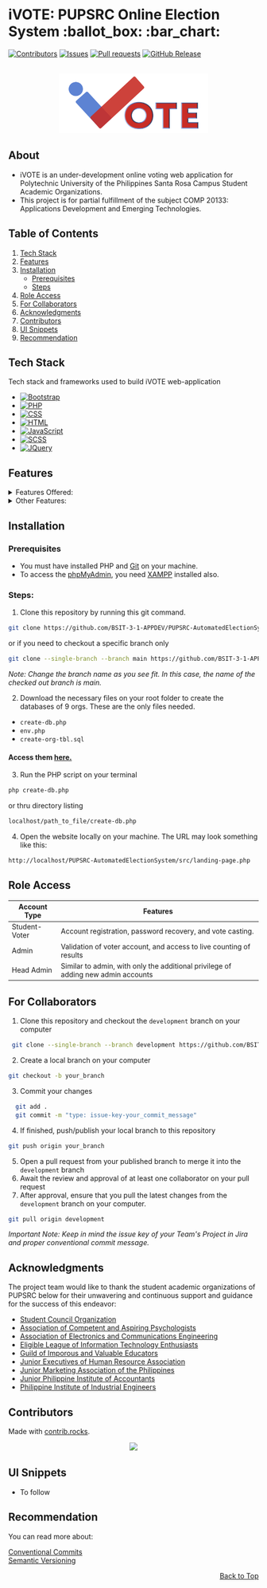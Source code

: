 <a name="readme-top"></a>

<div align="start">
  <h1>iVOTE: PUPSRC Online Election System :ballot_box: :bar_chart:</h1>
</div>

[![Contributors][contributors-shield]][contributors-url]
[![Issues][issues-shield]][issues-url]
[![Pull requests][pull-requests-shield]][pull-requests-url]
[![GitHub Release][release-shield]][release-url]


<!-- PROJECT LOGO -->
<br />
<div align="center">
  <a href="https://github.com/BSIT-3-1-APPDEV/PUPSRC-AutomatedElectionSystem">
    <img src="src/images/resc/iVOTE4.png" alt="Logo" width="300" height="120">
  </a>

  <div align="start">
      <h2>About</h2>
      <ul>
        <li>iVOTE is an under-development online voting web application for Polytechnic University of the Philippines Santa Rosa Campus Student Academic Organizations.</li>
        <li>This project is for partial fulfillment of the subject COMP 20133: Applications Development and Emerging Technologies.</li>
      </ul>
  </div>
</div>



<!-- TABLE OF CONTENTS -->
<h2>Table of Contents</h2>
<ol>
  <li><a href="#tech-stack">Tech Stack</a></li>
  <li><a href="#features">Features</a></li>
  <li>
    <a href="#installation">Installation</a>
    <ul>
      <li><a href="#prerequisites">Prerequisites</a></li>
      <li><a href="#steps">Steps</a></li>
    </ul>
  </li>
  <li><a href="#role-access">Role Access</a></li>
  <li><a href="#for-collaborators">For Collaborators</a></li>
  <li><a href="#acknowledgments">Acknowledgments</a></li>
  <li><a href="#contributors">Contributors</a></li>
  <li><a href="#ui-snippets">UI Snippets</a></li>
  <li><a href="#recommendation">Recommendation</a></li>
</ol>


## Tech Stack
Tech stack and frameworks used to build iVOTE web-application

* [![Bootstrap][Bootstrap.com]][Bootstrap-url]
* [![PHP](https://img.shields.io/badge/PHP-777BB4?style=for-the-badge&logo=php&logoColor=white)][PHP-url]
* [![CSS](https://img.shields.io/badge/CSS-1572B6?style=for-the-badge&logo=css3&logoColor=white)][CSS-url]
* [![HTML](https://img.shields.io/badge/HTML-E34F26?style=for-the-badge&logo=html5&logoColor=white)][HTML-url]
* [![JavaScript](https://img.shields.io/badge/JavaScript-F7DF1E?style=for-the-badge&logo=javascript&logoColor=black)][JavaScript-url]
* [![SCSS](https://img.shields.io/badge/SCSS-CC6699?style=for-the-badge&logo=sass&logoColor=white)][SCSS-url]
* [![JQuery][JQuery.com]][JQuery-url]



<!-- GETTING STARTED -->
## Features

<details><summary>Features Offered:</summary>
<ol>
  <li>Electronic Ballot Form</li>
  <li>Live Counting of Results</li>
  <li>
    Election configuration
    <ul>
      <li>Add Ballot Form Input Field</li>
      <li>Vote Scheduling</li>
      <li>Dynamic Voting Guidelines</li>
      <li>Candidates Sequence on Ballot Form</li>
    </ul>
  </li>
  <li>Archive of Election Results</li>
  <li>Exportable Reports (pdf, xlsx, csv, and docx)</li>
  <li>Candidates Information Management</li>
  <li>Voters Account Mangagement</li>
  <li>Password Recovery</li>
  <li>Login Attempts Lockout</li>
</ol></details>

<details><summary>Other Features:</summary>
<ol>  
  <li>Mobile Responsive</li>
  <li>Full Screen Toggle of Live Results</li>
  <li>Anonymous Toggle of Live Results</li>
  <li>Email Notification about Account Approval or Rejection</li>
</ol></details>



<!-- INSTALLATION -->
## Installation

### Prerequisites
- You must have installed PHP and [Git](https://git-scm.com/downloads) on your machine.
- To access the [phpMyAdmin](http://localhost/phpmyadmin/index.php), you need [XAMPP](https://www.apachefriends.org/download.html) installed also.

### Steps:
1. Clone this repository by running this git command.

  ```sh
  git clone https://github.com/BSIT-3-1-APPDEV/PUPSRC-AutomatedElectionSystem
  ```
or if you need to checkout a specific branch only

```sh
git clone --single-branch --branch main https://github.com/BSIT-3-1-APPDEV/PUPSRC-AutomatedElectionSystem
```
_Note: Change the branch name as you see fit. In this case, the name of the checked out branch is main._

2. Download the necessary files on your root folder to create the databases of 9 orgs. 
These are the only files needed.
* `create-db.php`
* `env.php`
* `create-org-tbl.sql`
#### Access them [here.](https://drive.google.com/drive/u/1/folders/1Ke1F_vxh0vj1zzWkpMjmeKA96uUizTsT)

3. Run the PHP script on your terminal
   
  ```sh
  php create-db.php
  ```

  or thru directory listing
  
   ```sh
  localhost/path_to_file/create-db.php
  ```

4. Open the website locally on your machine. The URL may look something like this:
  ```sh
  http://localhost/PUPSRC-AutomatedElectionSystem/src/landing-page.php
  ```


<!-- ROLE ACCESS -->
## Role Access

| Account Type | Features |
|--------|--------|
| Student-Voter | Account registration, password recovery, and vote casting. | 
| Admin | Validation of voter account, and access to live counting of results | 
| Head Admin | Similar to admin, with only the additional privilege of adding new admin accounts |




<!-- CONTRIBUTE -->
## For Collaborators
1. Clone this repository and checkout the `development` branch on your computer
 ```sh
  git clone --single-branch --branch development https://github.com/BSIT-3-1-APPDEV/PUPSRC-AutomatedElectionSystem
  ```
2. Create a local branch on your computer
  ```sh
  git checkout -b your_branch
  ```
3. Commit your changes
```sh
  git add .
  git commit -m "type: issue-key-your_commit_message"
```
4. If finished, push/publish your local branch to this repository
  ```sh
  git push origin your_branch
```
5. Open a pull request from your published branch to merge it into the `development` branch
6. Await the review and approval of at least one collaborator on your pull request
7. After approval, ensure that you pull the latest changes from the `development` branch on your computer.
  ```sh
  git pull origin development
```

_Important Note: Keep in mind the issue key of your Team's Project in Jira and proper conventional commit message._




<!-- ACKNOWLEDGMENTS -->
## Acknowledgments
The project team would like to thank the student academic organizations of PUPSRC below for their unwavering and continuous support and guidance for the success of this endeavor:
* [Student Council Organization](https://www.facebook.com/thepupsrcstudentcouncil)
* [Association of Competent and Aspiring Psychologists](https://www.facebook.com/ACAPpage)
* [Association of Electronics and Communications Engineering](https://www.facebook.com/OfficialAECES)
* [Eligible League of Information Technology Enthusiasts](https://www.facebook.com/ELITE.PUPSRC)
* [Guild of Imporous and Valuable Educators](https://www.facebook.com/educgive)
* [Junior Executives of Human Resource Association](https://www.facebook.com/PUPSRCJEHRA)
* [Junior Marketing Association of the Philippines](https://www.facebook.com/JMAPPUPSRCOfficial)
* [Junior Philippine Institute of Accountants](https://www.facebook.com/JPIA.PUPSRC)
* [Philippine Institute of Industrial Engineers](https://www.facebook.com/piiepup)

<!-- CONTRIBUTORS -->
## Contributors

Made with [contrib.rocks](https://contrib.rocks).
<div align="center">
  <a href="https://github.com/BSIT-3-1-APPDEV/PUPSRC-AutomatedElectionSystem/graphs/contributors">
    <img src="https://contrib.rocks/image?repo=BSIT-3-1-APPDEV/PUPSRC-AutomatedElectionSystem" />
  </a>
</div>



## UI Snippets
- To follow


<!-- RECOMMENDATIONS -->
## Recommendation
You can read more about:

[Conventional Commits](www.conventionalcommits.org/en/v1.0.0/#summary)<br/>
[Semantic Versioning](https://semver.org/)

<p align="right"><a href="#readme-top">Back to Top</a></p>

<!-- MARKDOWN LINKS & IMAGES -->
<!-- https://www.markdownguide.org/basic-syntax/#reference-style-links -->
[contributors-shield]: https://img.shields.io/github/contributors/BSIT-3-1-APPDEV/PUPSRC-AutomatedElectionSystem.svg?style=for-the-badge
[contributors-url]: https://github.com/BSIT-3-1-APPDEV/PUPSRC-AutomatedElectionSystem/graphs/contributors
[forks-shield]: https://img.shields.io/github/forks/BSIT-3-1-APPDEV/PUPSRC-AutomatedElectionSystem.svg?style=for-the-badge
[forks-url]: https://github.com/BSIT-3-1-APPDEV/PUPSRC-AutomatedElectionSystem/network/members
[stars-shield]: https://img.shields.io/github/stars/BSIT-3-1-APPDEV/PUPSRC-AutomatedElectionSystem.svg?style=for-the-badge
[stars-url]: https://github.com/BSIT-3-1-APPDEV/PUPSRC-AutomatedElectionSystem/stargazers
[issues-shield]: https://img.shields.io/github/issues/BSIT-3-1-APPDEV/PUPSRC-AutomatedElectionSystem.svg?style=for-the-badge
[issues-url]: https://github.com/BSIT-3-1-APPDEV/PUPSRC-AutomatedElectionSystem/issues
[pull-requests-shield]: https://img.shields.io/github/issues-pr/BSIT-3-1-APPDEV/PUPSRC-AutomatedElectionSystem.svg?style=for-the-badge
[pull-requests-url]: https://github.com/BSIT-3-1-APPDEV/PUPSRC-AutomatedElectionSystem/pulls
[release-shield]: https://img.shields.io/github/release/BSIT-3-1-APPDEV/PUPSRC-AutomatedElectionSystem.svg?style=for-the-badge
[release-url]: https://github.com/BSIT-3-1-APPDEV/PUPSRC-AutomatedElectionSystem/releases
[Bootstrap.com]: https://img.shields.io/badge/Bootstrap-563D7C?style=for-the-badge&logo=bootstrap&logoColor=white
[Bootstrap-url]: https://getbootstrap.com
[PHP-url]: https://www.php.net
[CSS-url]: https://developer.mozilla.org/en-US/docs/Web/CSS
[HTML-url]: https://developer.mozilla.org/en-US/docs/Web/HTML
[JavaScript-url]: https://developer.mozilla.org/en-US/docs/Web/JavaScript
[SCSS-url]: https://sass-lang.com/documentation/syntax
[JQuery.com]: https://img.shields.io/badge/jQuery-0769AD?style=for-the-badge&logo=jquery&logoColor=white
[JQuery-url]: https://jquery.com 
